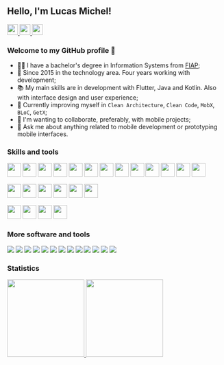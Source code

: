 ## Hello, I'm Lucas Michel!

<a href="https://www.linkedin.com/in/srlucasmichel/" target="_blank">
  <img src="https://img.shields.io/badge/srlucasmichel-0077B5?flat&logo=linkedin&logoColor=white" height="25px"/>
</a>
<a href="https://www.behance.net/srlucasmichel/" target="_blank">
  <img src="https://img.shields.io/badge/-srlucasmichel-blue?style=flat&logo=behance&logoColor=white" height="25px" />
</a>
<a href="mailto:lucasmichel_tcx@hotmail.com" target="_blank">
  <img src="https://img.shields.io/badge/lucasmichel_tcx@hotmail.com-0078D4?style=flat&logo=microsoft-outlook&logoColor=white" height="25px" />
</a>

### Welcome to my GitHub profile :wave:

- :man_student: I have a bachelor's degree in Information Systems from [FIAP](https://www.fiap.com.br/);
- :briefcase: Since 2015 in the technology area. Four years working with development;
- :books: My main skills are in development with Flutter, Java and Kotlin. Also with interface design and user experience;
- :rocket: Currently improving myself in ```Clean Architecture```, ```Clean Code```, ```MobX```, ```BLoC```, ```GetX```;
- :purple_heart: I'm wanting to collaborate, preferably, with mobile projects;
- 💬 Ask me about anything related to mobile development or prototyping mobile interfaces.

### Skills and tools
<p width="100%">
  <img src="https://cdn.jsdelivr.net/gh/devicons/devicon/icons/flutter/flutter-original.svg" width="32px" />
  <img src="https://cdn.jsdelivr.net/gh/devicons/devicon/icons/dart/dart-original.svg" width="32px" />
  <img src="https://cdn.jsdelivr.net/gh/devicons/devicon/icons/sqlite/sqlite-original.svg" width="32px" />
  <img src="https://cdn.jsdelivr.net/gh/devicons/devicon/icons/java/java-original.svg" width="32px" />
  <img src="https://cdn.jsdelivr.net/gh/devicons/devicon/icons/kotlin/kotlin-original.svg" width="32px" />
  <img src="https://cdn.jsdelivr.net/gh/devicons/devicon/icons/firebase/firebase-plain.svg" width="32px" />  
  <img src="https://cdn.jsdelivr.net/gh/devicons/devicon/icons/html5/html5-original.svg" width="32px" />
  <img src="https://cdn.jsdelivr.net/gh/devicons/devicon/icons/css3/css3-original.svg" width="32px" />
  <img src="https://cdn.jsdelivr.net/gh/devicons/devicon/icons/javascript/javascript-original.svg" width="32px" />
  <img src="https://cdn.jsdelivr.net/gh/devicons/devicon/icons/typescript/typescript-original.svg" width="32px" />
  <img src="https://cdn.jsdelivr.net/gh/devicons/devicon/icons/nodejs/nodejs-original.svg" width="32px" />
  <img src="https://cdn.jsdelivr.net/gh/devicons/devicon/icons/spring/spring-original.svg" width="32px" />
  <img src="https://cdn.jsdelivr.net/gh/devicons/devicon/icons/mysql/mysql-original-wordmark.svg" width="32px" /> 
</p>

<p width="100%">
  <img src="https://cdn.jsdelivr.net/gh/devicons/devicon/icons/androidstudio/androidstudio-original.svg" width="32px" />
  <img src="https://cdn.jsdelivr.net/gh/devicons/devicon/icons/vscode/vscode-original.svg" width="32px" />
  <img src="https://cdn.jsdelivr.net/gh/devicons/devicon/icons/xcode/xcode-original.svg" width="32px" />
  <img src="https://cdn.jsdelivr.net/gh/devicons/devicon/icons/git/git-original.svg" width="32px" />
  <img src="https://cdn.jsdelivr.net/gh/devicons/devicon/icons/github/github-original.svg" width="32px" />
  <img src="https://cdn.jsdelivr.net/gh/devicons/devicon/icons/gitlab/gitlab-original.svg" width="32px" />   
</p>

<p width="100%">
  <img src="https://cdn.jsdelivr.net/gh/devicons/devicon/icons/figma/figma-original.svg" width="32px" />
  <img src="https://cdn.jsdelivr.net/gh/devicons/devicon/icons/xd/xd-plain.svg" width="32px" />
  <img src="https://cdn.jsdelivr.net/gh/devicons/devicon/icons/photoshop/photoshop-plain.svg" width="32px" />
  <img src="https://cdn.jsdelivr.net/gh/devicons/devicon/icons/canva/canva-original.svg" width="32px" />
</p>

### More software and tools
<P width="100%">
  <img src="https://img.shields.io/badge/Postman-FF6C37?style=flat&logo=postman&logoColor=white" />
  <img src="https://img.shields.io/badge/Miro-050038?style=flat&logo=Miro&logoColor=white" />
  <img src="https://img.shields.io/badge/Jira-0052CC?style=flat&logo=Jira&logoColor=white" />
  <img src="https://img.shields.io/badge/Slack-4A154B?style=flat&logo=slack&logoColor=white" />
  <img src="https://img.shields.io/badge/Notion-000000?style=flat&logo=notion&logoColor=white" />
  <img src="https://img.shields.io/badge/Trello-0052CC?style=flat&logo=trello&logoColor=white" />
  <img src="https://img.shields.io/badge/Prezi-3181FF?style=flat&logo=prezi&logoColor=white" />
  <img src="https://img.shields.io/badge/Google%20Sheets-34A853?style=flat&logo=google-sheets&logoColor=white" />
  <img src="https://img.shields.io/badge/MS_Excel-217346?style=flat&logo=microsoft-excel&logoColor=white" />
  <img src="https://img.shields.io/badge/MS_Word-2B579A?style=flat&logo=microsoft-word&logoColor=white" />
  <img src="https://img.shields.io/badge/MS_PowerPoint-B7472A?style=flat&logo=microsoft-powerpoint&logoColor=white" />
  <img src="https://img.shields.io/badge/MS_Visio-3955A3?style=flat&logo=microsoft-visio&logoColor=white" />
  <img src="https://img.shields.io/badge/-Swagger-%23Clojure?style=flat&logo=swagger&logoColor=white" />
</P>

### Statistics

<div>
  <a href="https://github.com/srlucasmichel">
  <img height="180em" src="https://github-readme-stats.vercel.app/api/top-langs/?username=srlucasmichel&layout=compact&langs_count=7&theme=radical&hide=cmake,c,objective-c,ruby,c%2B%2B" />
  <img height="180em" src="https://github-readme-stats.vercel.app/api?username=srlucasmichel&show_icons=true&theme=radical&include_all_commits=false&count_private=true" />
</div>

<!---
srlucasmichel/srlucasmichel is a ✨ special ✨ repository because its `README.md` (this file) appears on your GitHub profile.
You can click the Preview link to take a look at your changes.
--->
